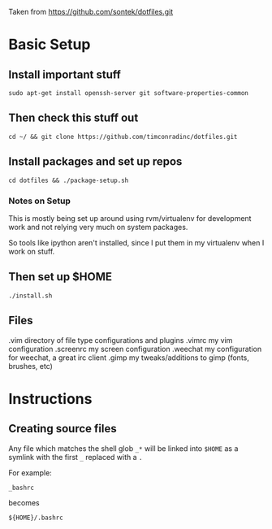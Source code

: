 Taken from  https://github.com/sontek/dotfiles.git

# Basic Setup
## Install important stuff

    sudo apt-get install openssh-server git software-properties-common

## Then check this stuff out
    
    cd ~/ && git clone https://github.com/timconradinc/dotfiles.git

## Install packages and set up repos

    cd dotfiles && ./package-setup.sh

### Notes on Setup

This is mostly being set up around using rvm/virtualenv for
development work and not relying very much on system packages.

So tools like ipython aren't installed, since I put them in
my virtualenv when I work on stuff.

## Then set up $HOME

    ./install.sh

## Files
.vim
    directory of file type configurations and plugins
.vimrc
    my vim configuration
.screenrc
    my screen configuration
.weechat
    my configuration for weechat, a great irc client
.gimp
    my tweaks/additions to gimp (fonts, brushes, etc)

# Instructions
## Creating source files
Any file which matches the shell glob `_*` will be linked into `$HOME` as a symlink with the first `_`  replaced with a `.`

For example:

    _bashrc

becomes

    ${HOME}/.bashrc

